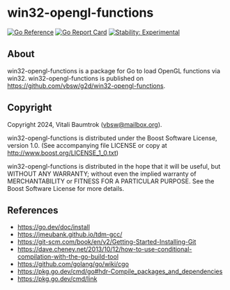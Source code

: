# win32-opengl-functions

[![Go Reference](https://pkg.go.dev/badge/github.com/vbsw/g2d/win32-opengl-functions.svg)](https://pkg.go.dev/github.com/vbsw/g2d/win32-opengl-functions) [![Go Report Card](https://goreportcard.com/badge/github.com/vbsw/g2d/win32-opengl-functions)](https://goreportcard.com/report/github.com/vbsw/g2d/win32-opengl-functions) [![Stability: Experimental](https://masterminds.github.io/stability/experimental.svg)](https://masterminds.github.io/stability/experimental.html)

## About
win32-opengl-functions is a package for Go to load OpenGL functions via win32. win32-opengl-functions is published on https://github.com/vbsw/g2d/win32-opengl-functions.

## Copyright
Copyright 2024, Vitali Baumtrok (vbsw@mailbox.org).

win32-opengl-functions is distributed under the Boost Software License, version 1.0. (See accompanying file LICENSE or copy at http://www.boost.org/LICENSE_1_0.txt)

win32-opengl-functions is distributed in the hope that it will be useful, but WITHOUT ANY WARRANTY; without even the implied warranty of MERCHANTABILITY or FITNESS FOR A PARTICULAR PURPOSE. See the Boost Software License for more details.

## References
- https://go.dev/doc/install
- https://jmeubank.github.io/tdm-gcc/
- https://git-scm.com/book/en/v2/Getting-Started-Installing-Git
- https://dave.cheney.net/2013/10/12/how-to-use-conditional-compilation-with-the-go-build-tool
- https://github.com/golang/go/wiki/cgo
- https://pkg.go.dev/cmd/go#hdr-Compile_packages_and_dependencies
- https://pkg.go.dev/cmd/link
